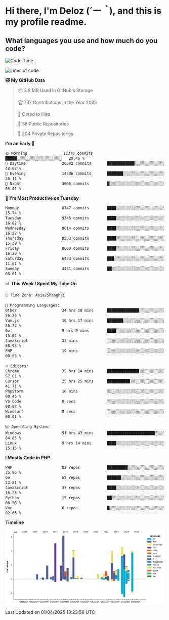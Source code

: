 # **Hi there, I'm Deloz (*´ー｀*), and this is my profile readme.**

## **What languages you use and how much do you code?**

<!--START_SECTION:waka-->
![Code Time](http://img.shields.io/badge/Code%20Time-6%2C046%20hrs%207%20mins-blue)

![Lines of code](https://img.shields.io/badge/From%20Hello%20World%20I%27ve%20Written-50.3%20million%20lines%20of%20code-blue)

**🐱 My GitHub Data** 

> 📦 3.8 MB Used in GitHub's Storage 
 > 
> 🏆 737 Contributions in the Year 2025
 > 
> 💼 Opted to Hire
 > 
> 📜 38 Public Repositories 
 > 
> 🔑 204 Private Repositories 
 > 
**I'm an Early 🐤** 

```text
🌞 Morning                11370 commits       █████░░░░░░░░░░░░░░░░░░░░   20.46 % 
🌆 Daytime                26682 commits       ████████████░░░░░░░░░░░░░   48.02 % 
🌃 Evening                14506 commits       ███████░░░░░░░░░░░░░░░░░░   26.11 % 
🌙 Night                  3006 commits        █░░░░░░░░░░░░░░░░░░░░░░░░   05.41 % 
```
📅 **I'm Most Productive on Tuesday** 

```text
Monday                   8747 commits        ████░░░░░░░░░░░░░░░░░░░░░   15.74 % 
Tuesday                  9346 commits        ████░░░░░░░░░░░░░░░░░░░░░   16.82 % 
Wednesday                9014 commits        ████░░░░░░░░░░░░░░░░░░░░░   16.22 % 
Thursday                 8553 commits        ████░░░░░░░░░░░░░░░░░░░░░   15.39 % 
Friday                   9000 commits        ████░░░░░░░░░░░░░░░░░░░░░   16.20 % 
Saturday                 6453 commits        ███░░░░░░░░░░░░░░░░░░░░░░   11.61 % 
Sunday                   4451 commits        ██░░░░░░░░░░░░░░░░░░░░░░░   08.01 % 
```


📊 **This Week I Spent My Time On** 

```text
🕑︎ Time Zone: Asia/Shanghai

💬 Programming Languages: 
Other                    34 hrs 18 mins      ██████████████░░░░░░░░░░░   56.26 % 
Vue.js                   16 hrs 17 mins      ███████░░░░░░░░░░░░░░░░░░   26.72 % 
Go                       9 hrs 9 mins        ████░░░░░░░░░░░░░░░░░░░░░   15.02 % 
JavaScript               33 mins             ░░░░░░░░░░░░░░░░░░░░░░░░░   00.93 % 
PHP                      19 mins             ░░░░░░░░░░░░░░░░░░░░░░░░░   00.53 % 

🔥 Editors: 
Chrome                   35 hrs 14 mins      ██████████████░░░░░░░░░░░   57.81 % 
Cursor                   25 hrs 25 mins      ██████████░░░░░░░░░░░░░░░   41.71 % 
PhpStorm                 16 mins             ░░░░░░░░░░░░░░░░░░░░░░░░░   00.46 % 
VS Code                  0 secs              ░░░░░░░░░░░░░░░░░░░░░░░░░   00.02 % 
Windsurf                 0 secs              ░░░░░░░░░░░░░░░░░░░░░░░░░   00.01 % 

💻 Operating System: 
Windows                  51 hrs 43 mins      █████████████████████░░░░   84.85 % 
Linux                    9 hrs 14 mins       ████░░░░░░░░░░░░░░░░░░░░░   15.15 % 
```

**I Mostly Code in PHP** 

```text
PHP                      82 repos            █████████░░░░░░░░░░░░░░░░   35.96 % 
Go                       52 repos            ██████░░░░░░░░░░░░░░░░░░░   22.81 % 
JavaScript               37 repos            ████░░░░░░░░░░░░░░░░░░░░░   16.23 % 
Python                   15 repos            ██░░░░░░░░░░░░░░░░░░░░░░░   06.58 % 
Vue                      6 repos             █░░░░░░░░░░░░░░░░░░░░░░░░   02.63 % 
```



**Timeline**

![Lines of Code chart](https://raw.githubusercontent.com/deloz/deloz/main/assets/bar_graph.png)


 Last Updated on 01/04/2025 13:23:56 UTC
<!--END_SECTION:waka-->
